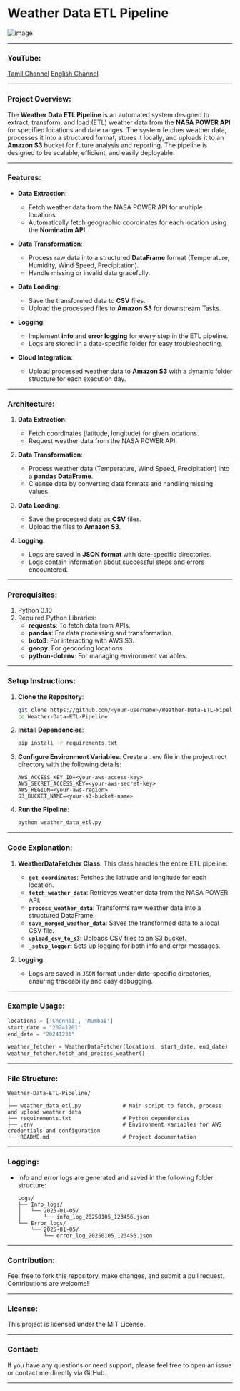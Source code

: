 

# **Weather Data ETL Pipeline**

![image](https://github.com/user-attachments/assets/b1deed9e-f46a-4d8f-930a-3f2dae955af6)



---

### YouTube:
[Tamil Channel](https://www.linkedin.com/in/praveennarasimman/)
[English Channel](https://www.linkedin.com/in/praveennarasimman/)


---

### Project Overview:
The **Weather Data ETL Pipeline** is an automated system designed to extract, transform, and load (ETL) weather data from the **NASA POWER API** for specified locations and date ranges. The system fetches weather data, processes it into a structured format, stores it locally, and uploads it to an **Amazon S3** bucket for future analysis and reporting. The pipeline is designed to be scalable, efficient, and easily deployable.

---

### Features:
- **Data Extraction**: 
  - Fetch weather data from the NASA POWER API for multiple locations.
  - Automatically fetch geographic coordinates for each location using the **Nominatim API**.
  
- **Data Transformation**: 
  - Process raw data into a structured **DataFrame** format (Temperature, Humidity, Wind Speed, Precipitation).
  - Handle missing or invalid data gracefully.
  
- **Data Loading**: 
  - Save the transformed data to **CSV** files.
  - Upload the processed files to **Amazon S3** for downstream Tasks.
  
- **Logging**: 
  - Implement **info** and **error logging** for every step in the ETL pipeline.
  - Logs are stored in a date-specific folder for easy troubleshooting.
  
- **Cloud Integration**: 
  - Upload processed weather data to **Amazon S3** with a dynamic folder structure for each execution day.

---

### Architecture:
1. **Data Extraction**:
   - Fetch coordinates (latitude, longitude) for given locations.
   - Request weather data from the NASA POWER API.

2. **Data Transformation**:
   - Process weather data (Temperature, Wind Speed, Precipitation) into a **pandas DataFrame**.
   - Cleanse data by converting date formats and handling missing values.

3. **Data Loading**:
   - Save the processed data as **CSV** files.
   - Upload the files to **Amazon S3**.

4. **Logging**:
   - Logs are saved in **JSON format** with date-specific directories.
   - Logs contain information about successful steps and errors encountered.

---

### Prerequisites:
1. Python 3.10
2. Required Python Libraries:
   - **requests**: To fetch data from APIs.
   - **pandas**: For data processing and transformation.
   - **boto3**: For interacting with AWS S3.
   - **geopy**: For geocoding locations.
   - **python-dotenv**: For managing environment variables.

---

### Setup Instructions:
1. **Clone the Repository**:
   ```bash
   git clone https://github.com/<your-username>/Weather-Data-ETL-Pipeline.git
   cd Weather-Data-ETL-Pipeline
   ```

2. **Install Dependencies**:
   ```bash
   pip install -r requirements.txt
   ```

3. **Configure Environment Variables**:
   Create a `.env` file in the project root directory with the following details:
   ```
   AWS_ACCESS_KEY_ID=<your-aws-access-key>
   AWS_SECRET_ACCESS_KEY=<your-aws-secret-key>
   AWS_REGION=<your-aws-region>
   S3_BUCKET_NAME=<your-s3-bucket-name>
   ```

4. **Run the Pipeline**:
   ```bash
   python weather_data_etl.py
   ```

---

### Code Explanation:
1. **WeatherDataFetcher Class**: This class handles the entire ETL pipeline:
   - **`get_coordinates`**: Fetches the latitude and longitude for each location.
   - **`fetch_weather_data`**: Retrieves weather data from the NASA POWER API.
   - **`process_weather_data`**: Transforms raw weather data into a structured DataFrame.
   - **`save_merged_weather_data`**: Saves the transformed data to a local CSV file.
   - **`upload_csv_to_s3`**: Uploads CSV files to an S3 bucket.
   - **`_setup_logger`**: Sets up logging for both info and error messages.
   
2. **Logging**:
   - Logs are saved in `JSON` format under date-specific directories, ensuring traceability and easy debugging.

---

### Example Usage:
```python
locations = ['Chennai', 'Mumbai']
start_date = "20241201"
end_date = "20241231"

weather_fetcher = WeatherDataFetcher(locations, start_date, end_date)
weather_fetcher.fetch_and_process_weather()
```

---

### File Structure:
```
Weather-Data-ETL-Pipeline/
│
├── weather_data_etl.py             # Main script to fetch, process and upload weather data
├── requirements.txt                # Python dependencies
├── .env                            # Environment variables for AWS credentials and configuration
└── README.md                       # Project documentation
```

---

### Logging:
- Info and error logs are generated and saved in the following folder structure:
  ```
  Logs/
  ├── Info_logs/
  │   └── 2025-01-05/
  │       └── info_log_20250105_123456.json
  └── Error_logs/
      └── 2025-01-05/
          └── error_log_20250105_123456.json
  ```

---

### Contribution:
Feel free to fork this repository, make changes, and submit a pull request. Contributions are welcome!

---

### License:
This project is licensed under the MIT License.

---

### Contact:
If you have any questions or need support, please feel free to open an issue or contact me directly via GitHub.

---
